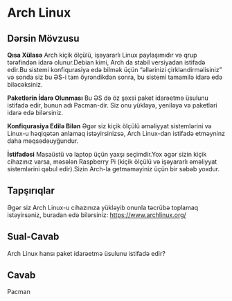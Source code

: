 ﻿# Arch Linux

## Dərsin Mövzusu

<b>Qısa Xülasə</b>
Arch kiçik ölçülü, işəyararlı Linux paylaşımıdır və qrup tərəfindən idarə olunur.Debian kimi, Arch da stabil versiyadan istifadə edir.Bu sistemi konfiqurasiya edə bilmək üçün “əllərinizi çirkləndirməlisiniz” və sonda siz bu ƏS-i tam öyrəndikdən sonra, bu sistemi tamamilə idarə edə biləcəksiniz.


<b>Paketlərin İdarə Olunması</b>
Bu ƏS də öz şəxsi paket idarəetmə üsulunu istifadə edir, bunun adı Pacman-dir. Siz onu yükləyə, yeniləyə və paketləri idarə edə bilərsiniz.


<b>Konfiqurasiya Edilə Bilən</b>
Əgər siz kiçik ölçülü əməliyyat sistemlərini və Linux-u həqiqətən anlamaq istəyirsinizsə, Arch Linux-dan istifadə etməyninz daha məqsədəuyğundur.


<b>İstifadəsi</b>
Masaüstü və laptop üçün yaxşı seçimdir.Yox əgər sizin kiçik cihazınız varsa, məsələn Raspberry Pi (kiçik ölçülü və işəyararlı əməliyyat sistemlərini qəbul edir).Sizin Arch-la getməməyiniz üçün bir səbəb yoxdur.


## Tapşırıqlar
Əgər siz Arch Linux-u cihazınıza yükləyib onunla təcrübə toplamaq istəyirsəniz, buradan edə bilərsiniz:
<a href='https://www.archlinux.org/'>https://www.archlinux.org/</a>


## Sual-Cavab
Arch Linux hansı paket idarəetmə üsulunu istifadə edir?

## Cavab
Pacman




